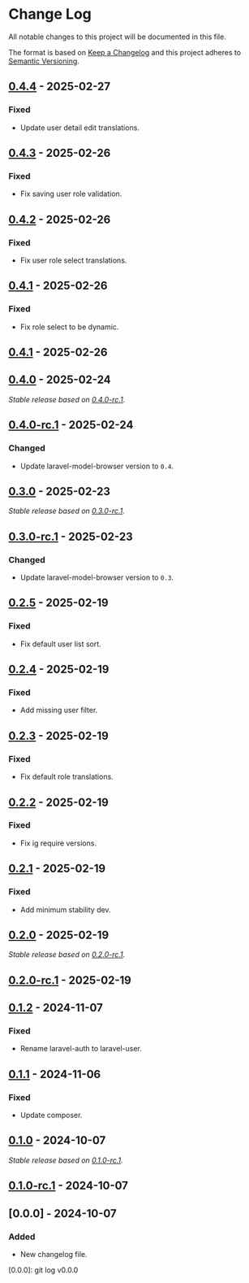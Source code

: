 # Change Log
All notable changes to this project will be documented in this file.

The format is based on [Keep a Changelog](http://keepachangelog.com/)
and this project adheres to [Semantic Versioning](http://semver.org/).

## [0.4.4] - 2025-02-27

### Fixed

- Update user detail edit translations.

## [0.4.3] - 2025-02-26

### Fixed

- Fix saving user role validation.

## [0.4.2] - 2025-02-26

### Fixed

- Fix user role select translations.

## [0.4.1] - 2025-02-26

### Fixed

- Fix role select to be dynamic.

## [0.4.1] - 2025-02-26

## [0.4.0] - 2025-02-24

_Stable release based on [0.4.0-rc.1]._

## [0.4.0-rc.1] - 2025-02-24

### Changed

- Update laravel-model-browser version to `0.4`.

## [0.3.0] - 2025-02-23

_Stable release based on [0.3.0-rc.1]._

## [0.3.0-rc.1] - 2025-02-23

### Changed

- Update laravel-model-browser version to `0.3`.

## [0.2.5] - 2025-02-19

### Fixed

- Fix default user list sort.

## [0.2.4] - 2025-02-19

### Fixed

- Add missing user filter.

## [0.2.3] - 2025-02-19

### Fixed

- Fix default role translations.

## [0.2.2] - 2025-02-19

### Fixed

- Fix ig require versions.

## [0.2.1] - 2025-02-19

### Fixed

- Add minimum stability dev.

## [0.2.0] - 2025-02-19

_Stable release based on [0.2.0-rc.1]._

## [0.2.0-rc.1] - 2025-02-19

## [0.1.2] - 2024-11-07

### Fixed

- Rename laravel-auth to laravel-user.

## [0.1.1] - 2024-11-06

### Fixed

- Update composer.

## [0.1.0] - 2024-10-07

_Stable release based on [0.1.0-rc.1]._

## [0.1.0-rc.1] - 2024-10-07

## [0.0.0] - 2024-10-07

### Added

- New changelog file.

[0.4.4]: https://https://github.com/internetguru/laravel-user/compare/v0.4.3...v0.4.4
[0.4.3]: https://https://github.com/internetguru/laravel-user/compare/v0.4.2...v0.4.3
[0.4.2]: https://https://github.com/internetguru/laravel-user/compare/v0.4.1...v0.4.2
[0.4.1]: https://https://github.com/internetguru/laravel-user/compare/v0.4.0...v0.4.1
[0.4.0]: https://https://github.com/internetguru/laravel-user/compare/v0.3.0...v0.4.0
[0.4.0-rc.1]: https://github.com/internetguru/laravel-user/releases/tag/v0.3.0
[0.3.0]: https://https://github.com/internetguru/laravel-user/compare/v0.2.5...v0.3.0
[0.3.0-rc.1]: https://github.com/internetguru/laravel-user/releases/tag/v0.2.5
[0.2.5]: https://https://github.com/internetguru/laravel-user/compare/v0.2.4...v0.2.5
[0.2.4]: https://https://github.com/internetguru/laravel-user/compare/v0.2.3...v0.2.4
[0.2.3]: https://https://github.com/internetguru/laravel-user/compare/v0.2.2...v0.2.3
[0.2.2]: https://https://github.com/internetguru/laravel-user/compare/v0.2.1...v0.2.2
[0.2.1]: https://https://github.com/internetguru/laravel-user/compare/v0.2.0...v0.2.1
[0.2.0]: https://https://github.com/internetguru/laravel-user/compare/v0.1.2...v0.2.0
[0.2.0-rc.1]: https://github.com/internetguru/laravel-user/releases/tag/v0.1.2
[0.1.0]: https://https://github.com/internetguru/laravel-user/compare/v0.0.0...v0.1.0
[0.1.0-rc.1]: https://github.com/internetguru/laravel-user/releases/tag/v0.0.0
[0.1.2]: https://https://github.com/internetguru/laravel-user/compare/v0.1.1...v0.1.2
[0.1.1]: https://https://github.com/internetguru/laravel-user/compare/v0.1.0...v0.1.1
[0.1.0]: https://https://github.com/internetguru/laravel-socialite/compare/v0.0.0...v0.1.0
[0.1.0-rc.1]: https://github.com/internetguru/laravel-socialite/releases/tag/v0.0.0
[0.0.0]: git log v0.0.0
